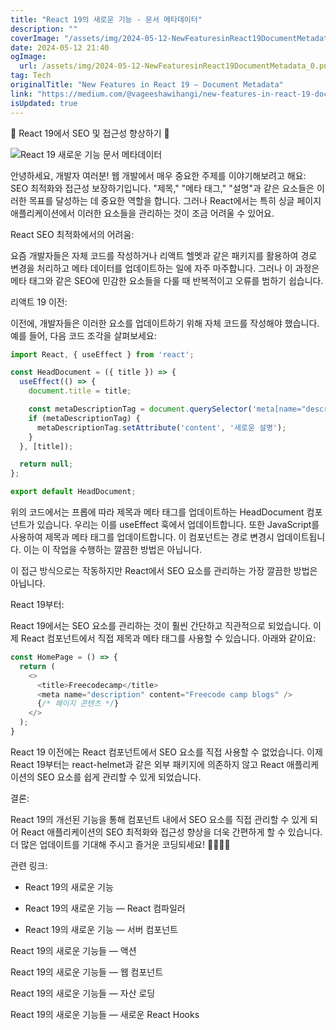 ```yaml
---
title: "React 19의 새로운 기능 - 문서 메타데이터"
description: ""
coverImage: "/assets/img/2024-05-12-NewFeaturesinReact19DocumentMetadata_0.png"
date: 2024-05-12 21:40
ogImage: 
  url: /assets/img/2024-05-12-NewFeaturesinReact19DocumentMetadata_0.png
tag: Tech
originalTitle: "New Features in React 19 — Document Metadata"
link: "https://medium.com/@vageeshawihangi/new-features-in-react-19-document-metadata-176db0733766"
isUpdated: true
---
```





🚀 React 19에서 SEO 및 접근성 향상하기 🌟

![React 19 새로운 기능 문서 메타데이터](/assets/img/2024-05-12-NewFeaturesinReact19DocumentMetadata_0.png)

안녕하세요, 개발자 여러분! 웹 개발에서 매우 중요한 주제를 이야기해보려고 해요: SEO 최적화와 접근성 보장하기입니다. "제목," "메타 태그," "설명"과 같은 요소들은 이러한 목표를 달성하는 데 중요한 역할을 합니다. 그러나 React에서는 특히 싱글 페이지 애플리케이션에서 이러한 요소들을 관리하는 것이 조금 어려울 수 있어요.

React SEO 최적화에서의 어려움:



요즘 개발자들은 자체 코드를 작성하거나 리액트 헬멧과 같은 패키지를 활용하여 경로 변경을 처리하고 메타 데이터를 업데이트하는 일에 자주 마주합니다. 그러나 이 과정은 메타 태그와 같은 SEO에 민감한 요소들을 다룰 때 반복적이고 오류를 범하기 쉽습니다.

리액트 19 이전:

이전에, 개발자들은 이러한 요소를 업데이트하기 위해 자체 코드를 작성해야 했습니다. 예를 들어, 다음 코드 조각을 살펴보세요:

```js
import React, { useEffect } from 'react';

const HeadDocument = ({ title }) => {
  useEffect(() => {
    document.title = title;

    const metaDescriptionTag = document.querySelector('meta[name="description"]');
    if (metaDescriptionTag) {
      metaDescriptionTag.setAttribute('content', '새로운 설명');
    }
  }, [title]);

  return null;
};

export default HeadDocument;
```



위의 코드에서는 프롭에 따라 제목과 메타 태그를 업데이트하는 HeadDocument 컴포넌트가 있습니다. 우리는 이를 useEffect 훅에서 업데이트합니다. 또한 JavaScript를 사용하여 제목과 메타 태그를 업데이트합니다. 이 컴포넌트는 경로 변경시 업데이트됩니다. 이는 이 작업을 수행하는 깔끔한 방법은 아닙니다.

이 접근 방식으로는 작동하지만 React에서 SEO 요소를 관리하는 가장 깔끔한 방법은 아닙니다.

React 19부터:

React 19에서는 SEO 요소를 관리하는 것이 훨씬 간단하고 직관적으로 되었습니다. 이제 React 컴포넌트에서 직접 제목과 메타 태그를 사용할 수 있습니다. 아래와 같이요:



```js
const HomePage = () => {
  return (
    <>
      <title>Freecodecamp</title>
      <meta name="description" content="Freecode camp blogs" />
      {/* 페이지 콘텐츠 */}
    </>
  );
}
```

React 19 이전에는 React 컴포넌트에서 SEO 요소를 직접 사용할 수 없었습니다. 이제 React 19부터는 react-helmet과 같은 외부 패키지에 의존하지 않고 React 애플리케이션의 SEO 요소를 쉽게 관리할 수 있게 되었습니다.

결론:

React 19의 개선된 기능을 통해 컴포넌트 내에서 SEO 요소를 직접 관리할 수 있게 되어 React 애플리케이션의 SEO 최적화와 접근성 향상을 더욱 간편하게 할 수 있습니다. 더 많은 업데이트를 기대해 주시고 즐거운 코딩되세요! 👩‍💻👨‍💻




관련 링크:

- React 19의 새로운 기능

- React 19의 새로운 기능 — React 컴파일러

- React 19의 새로운 기능 — 서버 컴포넌트



React 19의 새로운 기능들 — 액션

React 19의 새로운 기능들 — 웹 컴포넌트

React 19의 새로운 기능들 — 자산 로딩

React 19의 새로운 기능들 — 새로운 React Hooks